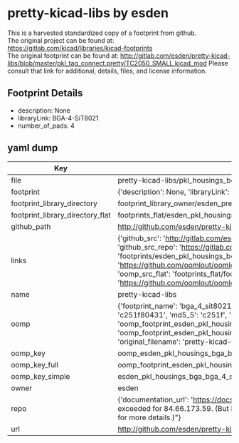 # pretty-kicad-libs by esden  
This is a harvested standardized copy of a footprint from github.  
The original project can be found at:  
https://gitlab.com/kicad/libraries/kicad-footprints  
The original footprint can be found at:
http://gitlab.com/esden/pretty-kicad-libs/blob/master/pkl_tag_connect.pretty/TC2050_SMALL.kicad_mod
Please consult that link for additional, details, files, and license information.  
## Footprint Details
* description: None  
* libraryLink: BGA-4-SiT8021  
* number_of_pads: 4  
## yaml dump  
| Key | Value |  
| --- | --- |  
| file | pretty-kicad-libs/pkl_housings_bga.pretty/BGA-4-SiT8021.kicad_mod |  
| footprint | {'description': None, 'libraryLink': 'BGA-4-SiT8021', 'number_of_pads': 4} |  
| footprint_library_directory | footprint_library_owner/esden_pretty-kicad-libs |  
| footprint_library_directory_flat | footprints_flat/esden_pkl_housings_bga_bga_4_sit8021/working |  
| github_path | http://github.com/esden/pretty-kicad-libs/blob/master/pkl_housings_bga.pretty/BGA-4-SiT8021.kicad_mod |  
| links | {'github_src': 'http://gitlab.com/esden/pretty-kicad-libs/blob/master/pkl_tag_connect.pretty/TC2050_SMALL.kicad_mod', 'github_src_repo': 'https://gitlab.com/kicad/libraries/kicad-footprints', 'oomp_bot': 'footprints/esden_pkl_housings_bga_bga_4_sit8021/working', 'oomp_bot_github': 'https://github.com/oomlout/oomlout_oomp_footprint_bot/tree/main/footprints/esden_pkl_housings_bga_bga_4_sit8021/working', 'oomp_src_flat': 'footprints_flat/footprints_flat/esden_pkl_housings_bga_bga_4_sit8021/working', 'oomp_src_flat_github': 'https://github.com/oomlout/oomlout_oomp_footprint_src/tree/main/footprints_flat/esden_pkl_housings_bga_bga_4_sit8021/working'} |  
| name | pretty-kicad-libs |  
| oomp | {'footprint_name': 'bga_4_sit8021', 'library_name': 'pkl_housings_bga', 'md5': 'c251f804312a30685a16f90a8a4b4853', 'md5_10': 'c251f80431', 'md5_5': 'c251f', 'md5_6': 'c251f8', 'oomp_key': 'oomp_esden_pkl_housings_bga_bga_4_sit8021', 'oomp_key_extra': 'oomp_footprint_esden_pkl_housings_bga_bga_4_sit8021', 'oomp_key_full': 'oomp_footprint_esden_pkl_housings_bga_bga_4_sit8021_c251f8', 'oomp_key_simple': 'esden_pkl_housings_bga_bga_4_sit8021', 'original_filename': 'pretty-kicad-libs/pkl_housings_bga.pretty/BGA-4-SiT8021.kicad_mod', 'owner_name': 'esden'} |  
| oomp_key | oomp_esden_pkl_housings_bga_bga_4_sit8021 |  
| oomp_key_full | oomp_footprint_esden_pkl_housings_bga_bga_4_sit8021 |  
| oomp_key_simple | esden_pkl_housings_bga_bga_4_sit8021 |  
| owner | esden |  
| repo | {'documentation_url': 'https://docs.github.com/rest/overview/resources-in-the-rest-api#rate-limiting', 'message': "API rate limit exceeded for 84.66.173.59. (But here's the good news: Authenticated requests get a higher rate limit. Check out the documentation for more details.)"} |  
| url | http://github.com/esden/pretty-kicad-libs |  

